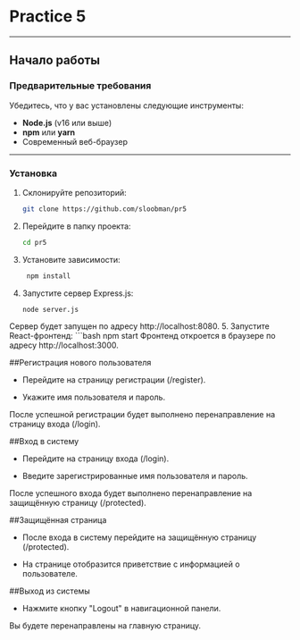 # Practice 5

---

## Начало работы

### Предварительные требования

Убедитесь, что у вас установлены следующие инструменты:
- **Node.js** (v16 или выше)
- **npm** или **yarn**
- Современный веб-браузер

---

### Установка

1. Склонируйте репозиторий:
   ```bash
   git clone https://github.com/sloobman/pr5
2. Перейдите в папку проекта:
    ```bash
   cd pr5
3. Установите зависимости:
   ```bash
    npm install
4. Запустите сервер Express.js:
    ```bash
    node server.js
Сервер будет запущен по адресу http://localhost:8080.
5. Запустите React-фронтенд:
    ```bash
   npm start
Фронтенд откроется в браузере по адресу http://localhost:3000.

##Регистрация нового пользователя
- Перейдите на страницу регистрации (/register).

- Укажите имя пользователя и пароль.

После успешной регистрации будет выполнено перенаправление на страницу входа (/login).

##Вход в систему
- Перейдите на страницу входа (/login).

- Введите зарегистрированные имя пользователя и пароль.

После успешного входа будет выполнено перенаправление на защищённую страницу (/protected).

##Защищённая страница
- После входа в систему перейдите на защищённую страницу (/protected).

- На странице отобразится приветствие с информацией о пользователе.

##Выход из системы
- Нажмите кнопку "Logout" в навигационной панели.

Вы будете перенаправлены на главную страницу.

